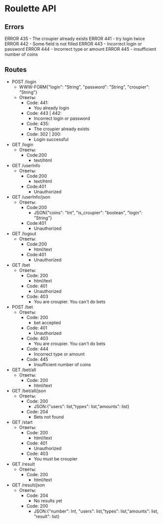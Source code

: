 # Roulette API
## Errors
ERROR 435 - The croupier already exists
ERROR 441 - try login twice
ERROR 442 - Some field is not filled
ERROR 443 - Incorrect login or password
ERROR 444 - Incorrect type or amount
ERROR 445 - insufficient number of coins

## Routes
- POST /login
  - WWW-FORM{"login": "String", "password": "String", "croupier": "String"}
  - Ответы:
    - Code: 441:
      - You already login
    - Code: 443 | 442:
      - Incorrect login or password
    - Code: 435:
      - The croupier already exists
    - Code: 302 | 200:
      - Login successful
- GET /login
  - Ответы:
    - Code:200
      - text/html
- GET /userInfo
  - Ответы:
    - Code:200
      - text/html
    - Code:401
      - Unauthorized
- GET /userInfo/json
  - Ответы:
    - Code:200
      - JSON{"coins": "Int", "is_croupier": "boolean", "login": "String"}
    - Code:401
      - Unauthorized
- GET /logout
  - Ответы:
    - Code:200
      - html/text
    - Code:401
      - Unauthorized
- GET /bet
  - Ответы:
    - Code: 200
      - html/text
    - Code: 401
      - Unauthorized
    - Code: 403
      - You are croupier. You can't do bets
- POST /bet
  - Ответы:
    - Code: 200
      - bet accepted
    - Code: 401
      - Unauthorized
    - Code: 403
      - You are croupier. You can't do bets
    - Code: 444
      - Incorrect type or amount
    - Code: 445
      - Insufficient number of coins
- GET /bet/all
  - Ответы:
    - Code: 200
      - html/text
- GET /bet/all/json
  - Ответы:
    - Code: 200
      - JSON:{"users": list<String>,"types": list<Int>,"amounts": list<Int>}
    - Code: 204
      - Bets not found
- GET /start
  - Ответы:
    - Code: 200
      - html/text
    - Code: 401
      - Unauthorized
    - Code: 403
      - You must be croupier
- GET /result
  - Ответы:
    - Code: 200
      - html/text
- GET /result/json
  - Ответы:
    - Code: 204
      - No results yet
    - Code: 200
      - JSON:{"number": Int, "users": list<String>,"types": list<Int>,"amounts": list<Int>, "result": list<String>}